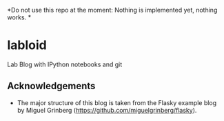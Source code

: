 *Do not use this repo at the moment: Nothing is implemented yet, nothing works. *

# labloid
Lab Blog with IPython notebooks and git

## Acknowledgements
- The major structure of this blog is taken from the Flasky example blog by Miguel Grinberg (https://github.com/miguelgrinberg/flasky).
